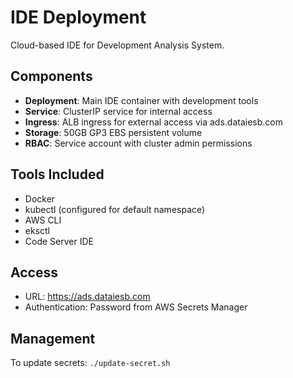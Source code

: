 # IDE Deployment

Cloud-based IDE for Development Analysis System.

## Components

- **Deployment**: Main IDE container with development tools
- **Service**: ClusterIP service for internal access  
- **Ingress**: ALB ingress for external access via ads.dataiesb.com
- **Storage**: 50GB GP3 EBS persistent volume
- **RBAC**: Service account with cluster admin permissions

## Tools Included

- Docker
- kubectl (configured for default namespace)
- AWS CLI
- eksctl
- Code Server IDE

## Access

- URL: https://ads.dataiesb.com
- Authentication: Password from AWS Secrets Manager

## Management

To update secrets: `./update-secret.sh`
